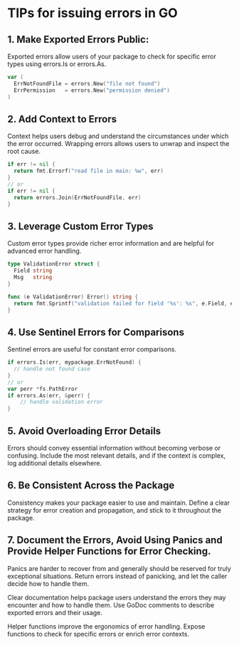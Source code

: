 # TIPs for issuing errors in GO

## 1. Make Exported Errors Public:
Exported errors allow users of your package to check for specific error types using errors.Is or errors.As.
```go
var (
  ErrNotFoundFile = errors.New("file not found")
  ErrPermission   = errors.New("permission denied")
)
```

## 2. Add Context to Errors
Context helps users debug and understand the circumstances under which the error occurred.
Wrapping errors allows users to unwrap and inspect the root cause.
```go
if err != nil {
  return fmt.Errorf("read file in main: %w", err)
}
// or
if err != nil {
  return errors.Join(ErrNotFoundFile, err)
}
```

## 3. Leverage Custom Error Types
Custom error types provide richer error information and are helpful for advanced error handling.
```go
type ValidationError struct {
  Field string
  Msg   string
}

func (e ValidationError) Error() string {
  return fmt.Sprintf("validation failed for field '%s': %s", e.Field, e.Msg)
}
```

## 4. Use Sentinel Errors for Comparisons
Sentinel errors are useful for constant error comparisons.
```go
if errors.Is(err, mypackage.ErrNotFound) {
  // handle not found case
}
// or
var perr *fs.PathError
if errors.As(err, &perr) {
	// handle validation error
}
```
## 5. Avoid Overloading Error Details
Errors should convey essential information without becoming verbose or confusing. Include the most relevant details, and if the context is complex, log additional details elsewhere.

## 6. Be Consistent Across the Package
Consistency makes your package easier to use and maintain.
Define a clear strategy for error creation and propagation, and stick to it throughout the package.

## 7. Document the Errors, Avoid Using Panics and Provide Helper Functions for Error Checking.
Panics are harder to recover from and generally should be reserved for truly exceptional situations. Return errors instead of panicking, and let the caller decide how to handle them.

Clear documentation helps package users understand the errors they may encounter and how to handle them. Use GoDoc comments to describe exported errors and their usage.

Helper functions improve the ergonomics of error handling. Expose functions to check for specific errors or enrich error contexts.
